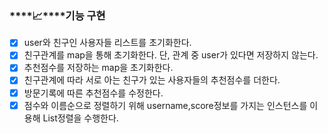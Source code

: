 ### ****📈****기능 구현

- [x]  user와 친구인 사용자들 리스트를 초기화한다.
- [x]  친구관계를 map을 통해 초기화한다. 단, 관계 중 user가 있다면 저장하지 않는다.
- [x]  추천점수를 저장하는 map을 초기화한다.
- [x]  친구관계에 따라 서로 아는 친구가 있는 사용자들의 추천점수를 더한다.
- [x]  방문기록에 따른 추천점수를 수정한다.
- [x]  점수와 이름순으로 정렬하기 위해 username,score정보를 가지는 인스턴스를 이용해 List정렬을 수행한다.